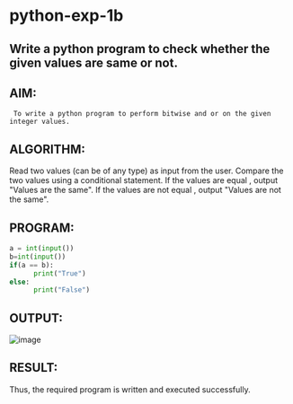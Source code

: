 # python-exp-1b
## Write a python program to check whether the given values are same or not.
## AIM:
     To write a python program to perform bitwise and or on the given integer values.
## ALGORITHM:
Read two values (can be of any type) as input from the user.
Compare the two values using a conditional statement.
If the values are equal , output "Values are the same".
If the values are not equal , output "Values are not the same".
## PROGRAM:
```python
a = int(input())
b=int(input())
if(a == b):
      print("True")
else:
      print("False")
```
## OUTPUT:
      
![image](https://github.com/user-attachments/assets/f591e6a0-6dca-4856-8b1d-990320f3b309) 


## RESULT:
Thus, the required program is written and executed successfully.

